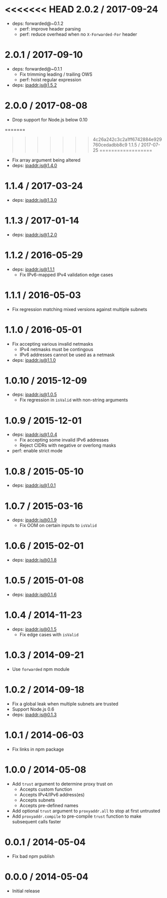 <<<<<<< HEAD
2.0.2 / 2017-09-24
==================

  * deps: forwarded@~0.1.2
    - perf: improve header parsing
    - perf: reduce overhead when no `X-Forwarded-For` header

2.0.1 / 2017-09-10
==================

  * deps: forwarded@~0.1.1
    - Fix trimming leading / trailing OWS
    - perf: hoist regular expression
  * deps: ipaddr.js@1.5.2

2.0.0 / 2017-08-08
==================

  * Drop support for Node.js below 0.10

=======
>>>>>>> 4c26a242c3c2a1ff6742884e929760cedadbb8c9
1.1.5 / 2017-07-25
==================

  * Fix array argument being altered
  * deps: ipaddr.js@1.4.0

1.1.4 / 2017-03-24
==================

  * deps: ipaddr.js@1.3.0

1.1.3 / 2017-01-14
==================

  * deps: ipaddr.js@1.2.0

1.1.2 / 2016-05-29
==================

  * deps: ipaddr.js@1.1.1
    - Fix IPv6-mapped IPv4 validation edge cases

1.1.1 / 2016-05-03
==================

  * Fix regression matching mixed versions against multiple subnets

1.1.0 / 2016-05-01
==================

  * Fix accepting various invalid netmasks
    - IPv4 netmasks must be contingous
    - IPv6 addresses cannot be used as a netmask
  * deps: ipaddr.js@1.1.0

1.0.10 / 2015-12-09
===================

  * deps: ipaddr.js@1.0.5
    - Fix regression in `isValid` with non-string arguments

1.0.9 / 2015-12-01
==================

  * deps: ipaddr.js@1.0.4
    - Fix accepting some invalid IPv6 addresses
    - Reject CIDRs with negative or overlong masks
  * perf: enable strict mode

1.0.8 / 2015-05-10
==================

  * deps: ipaddr.js@1.0.1

1.0.7 / 2015-03-16
==================

  * deps: ipaddr.js@0.1.9
    - Fix OOM on certain inputs to `isValid`

1.0.6 / 2015-02-01
==================

  * deps: ipaddr.js@0.1.8

1.0.5 / 2015-01-08
==================

  * deps: ipaddr.js@0.1.6

1.0.4 / 2014-11-23
==================

  * deps: ipaddr.js@0.1.5
    - Fix edge cases with `isValid`

1.0.3 / 2014-09-21
==================

  * Use `forwarded` npm module

1.0.2 / 2014-09-18
==================

  * Fix a global leak when multiple subnets are trusted
  * Support Node.js 0.6
  * deps: ipaddr.js@0.1.3

1.0.1 / 2014-06-03
==================

  * Fix links in npm package

1.0.0 / 2014-05-08
==================

  * Add `trust` argument to determine proxy trust on
    * Accepts custom function
    * Accepts IPv4/IPv6 address(es)
    * Accepts subnets
    * Accepts pre-defined names
  * Add optional `trust` argument to `proxyaddr.all` to
    stop at first untrusted
  * Add `proxyaddr.compile` to pre-compile `trust` function
    to make subsequent calls faster

0.0.1 / 2014-05-04
==================

  * Fix bad npm publish

0.0.0 / 2014-05-04
==================

  * Initial release

